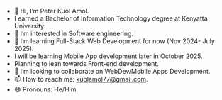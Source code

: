 - 👋 Hi, I’m Peter Kuol Amol.
-   I earned a Bachelor of Information Technology degree at Kenyatta University.
- 👀 I’m interested in Software engineering.
- 🌱 I’m learning Full-Stack Web Development for now (Nov 2024- July 2025).
-   I will be learning Mobile App development later in October 2025.
-   Planning to lean towards Front-end development.
- 💞️ I’m looking to collaborate on WebDev/Mobile Apps Development.
- 📫 How to reach me: kuolamol77@gmail.com.
- 😄 Pronouns: He/Him.


<!---
Quol04/Quol04 is a ✨ special ✨ repository because its `README.md` (this file) appears on your GitHub profile.
You can click the Preview link to take a look at your changes.
--->
